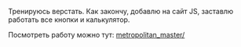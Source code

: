 Тренируюсь верстать. 
Как закончу, добавлю на сайт JS, заставлю работать все кнопки и калькулятор.

Посмотреть работу можно тут: [metropolitan_master/](https://yapopovandrey.github.io/metropolitan_master/)
